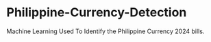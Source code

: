 # Philippine-Currency-Detection
Machine Learning Used To Identify the Philippine Currency 2024 bills.
